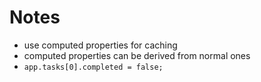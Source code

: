 # Notes

- use computed properties for caching
- computed properties can be derived from normal ones
- `app.tasks[0].completed = false;`
